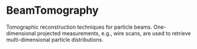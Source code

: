 # BeamTomography
Tomographic reconstruction techniques for particle beams. 
One-dimensional projected measurements, e.g., wire scans, are used to retrieve multi-dimensional particle distributions.
